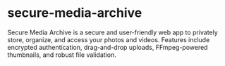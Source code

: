 # secure-media-archive
Secure Media Archive is a secure and user-friendly web app to privately store, organize, and access your photos and videos. Features include encrypted authentication, drag-and-drop uploads, FFmpeg-powered thumbnails, and robust file validation.
